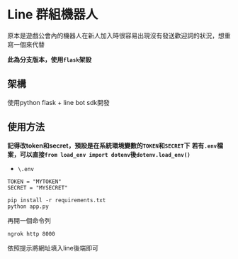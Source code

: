 # Line 群組機器人

原本是遊戲公會內的機器人在新人加入時很容易出現沒有發送歡迎詞的狀況，想重寫一個來代替

**此為分支版本，使用`flask`架設**

## 架構

使用python flask + line bot sdk開發

## 使用方法

**記得改token和secret，預設是在系統環境變數的`TOKEN`和`SECRET`下**
**若有`.env`檔案，可以直接`from load_env import dotenv`後`dotenv.load_env()`**

- `\.env`
```
TOKEN = "MYTOKEN"
SECRET = "MYSECRET"
```

```
pip install -r requirements.txt
python app.py
```

再開一個命令列

```
ngrok http 8000
```

依照提示將網址填入line後端即可